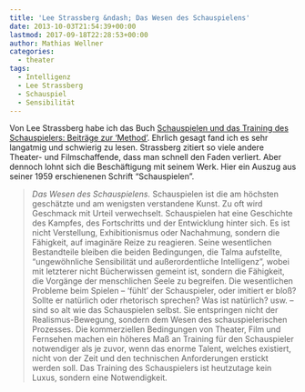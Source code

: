 ```yaml
---
title: 'Lee Strassberg &ndash; Das Wesen des Schauspielens'
date: 2013-10-03T21:54:39+00:00
lastmod: 2017-09-18T22:28:53+00:00
author: Mathias Wellner
categories:
  - theater
tags:
  - Intelligenz
  - Lee Strassberg
  - Schauspiel
  - Sensibilität
---
```

Von Lee Strassberg habe ich das Buch [Schauspielen und das Training des Schauspielers: Beiträge zur &#8216;Method&#8217;](http://amzn.to/1g85tNh). Ehrlich gesagt fand ich es sehr langatmig und schwierig zu lesen. Strassberg zitiert so viele andere Theater- und Filmschaffende, dass man schnell den Faden verliert. Aber dennoch lohnt sich die Beschäftigung mit seinem Werk. Hier ein Auszug aus seiner 1959 erschienenen Schrift &#8220;Schauspielen&#8221;. 

> _Das Wesen des Schauspielens._ Schauspielen ist die am höchsten geschätzte und am wenigsten verstandene Kunst. Zu oft wird Geschmack mit Urteil verwechselt. Schauspielen hat eine Geschichte des Kampfes, des Fortschritts und der Entwicklung hinter sich. Es ist nicht Verstellung, Exhibitionismus oder Nachahmung, sondern die Fähigkeit, auf imaginäre Reize zu reagieren. Seine wesentlichen Bestandteile bleiben die beiden Bedingungen, die Talma aufstellte, &#8220;ungewöhnliche Sensibilität und außerordentliche Intelligenz&#8221;, wobei mit letzterer nicht Bücherwissen gemeint ist, sondern die Fähigkeit, die Vorgänge der menschlichen Seele zu begreifen. Die wesentlichen Probleme beim Spielen &ndash; &#8216;fühlt&#8217; der Schauspieler, oder imitiert er bloß? Sollte er natürlich oder rhetorisch sprechen? Was ist natürlich? usw. &ndash; sind so alt wie das Schauspielen selbst. Sie entspringen nicht der Realismus-Bewegung, sondern dem Wesen des schauspielerischen Prozesses. Die kommerziellen Bedingungen von Theater, Film und Fernsehen machen ein höheres Maß an Training für den Schauspieler notwendiger als je zuvor, wenn das enorme Talent, welches existiert, nicht von der Zeit und den technischen Anforderungen erstickt werden soll. Das Training des Schauspielers ist heutzutage kein Luxus, sondern eine Notwendigkeit.